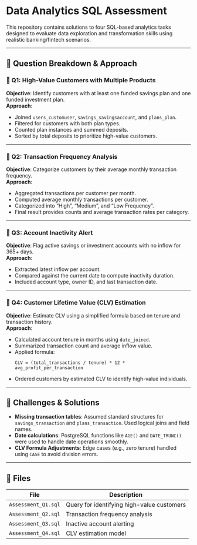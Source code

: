 # Data Analytics SQL Assessment

This repository contains solutions to four SQL-based analytics tasks designed to evaluate data exploration and transformation skills using realistic banking/fintech scenarios.

---

## 📌 Question Breakdown & Approach

### 🧩 Q1: High-Value Customers with Multiple Products

**Objective**: Identify customers with at least one funded savings plan and one funded investment plan.  
**Approach**:
- Joined `users_customuser`, `savings_savingsaccount`, and `plans_plan`.
- Filtered for customers with both plan types.
- Counted plan instances and summed deposits.
- Sorted by total deposits to prioritize high-value customers.

---

### 🧩 Q2: Transaction Frequency Analysis

**Objective**: Categorize customers by their average monthly transaction frequency.  
**Approach**:
- Aggregated transactions per customer per month.
- Computed average monthly transactions per customer.
- Categorized into “High”, “Medium”, and “Low Frequency”.
- Final result provides counts and average transaction rates per category.

---

### 🧩 Q3: Account Inactivity Alert

**Objective**: Flag active savings or investment accounts with no inflow for 365+ days.  
**Approach**:
- Extracted latest inflow per account.
- Compared against the current date to compute inactivity duration.
- Included account type, owner ID, and last transaction date.

---

### 🧩 Q4: Customer Lifetime Value (CLV) Estimation

**Objective**: Estimate CLV using a simplified formula based on tenure and transaction history.  
**Approach**:
- Calculated account tenure in months using `date_joined`.
- Summarized transaction count and average inflow value.
- Applied formula:
  ```
  CLV = (total_transactions / tenure) * 12 * avg_profit_per_transaction
  ```
- Ordered customers by estimated CLV to identify high-value individuals.

---

## 🚧 Challenges & Solutions

- **Missing transaction tables**: Assumed standard structures for `savings_transaction` and `plans_transaction`. Used logical joins and field names.
- **Date calculations**: PostgreSQL functions like `AGE()` and `DATE_TRUNC()` were used to handle date operations smoothly.
- **CLV Formula Adjustments**: Edge cases (e.g., zero tenure) handled using `CASE` to avoid division errors.

---

## 📁 Files

| File                  | Description                                |
|-----------------------|--------------------------------------------|
| `Assessment_Q1.sql`   | Query for identifying high-value customers |
| `Assessment_Q2.sql`   | Transaction frequency analysis             |
| `Assessment_Q3.sql`   | Inactive account alerting                  |
| `Assessment_Q4.sql`   | CLV estimation model                       |
